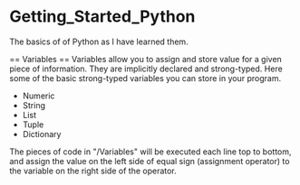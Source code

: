 # Getting_Started_Python
The basics of of Python as I have learned them. 

== Variables ==
Variables allow you to assign and store value for a given piece of information. They are implicitly declared and strong-typed. Here some
of the basic strong-typed variables you can store in your program. 

- Numeric
- String
- List 
- Tuple
- Dictionary

The pieces of code in "/Variables" will be executed each line top to bottom, and assign the value on the left side of equal sign
(assignment operator) to the variable on the right side of the operator.
